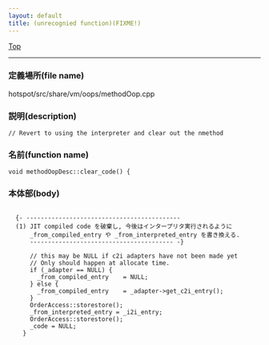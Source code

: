 ```yaml
---
layout: default
title: (unrecognied function)(FIXME!)
---
```

[Top](../index.html)

--- 
### 定義場所(file name)
hotspot/src/share/vm/oops/methodOop.cpp
### 説明(description)

```
// Revert to using the interpreter and clear out the nmethod
```

### 名前(function name)
```
void methodOopDesc::clear_code() {
```

### 本体部(body)
```
	
  {- -------------------------------------------
  (1) JIT compiled code を破棄し, 今後はインタープリタ実行されるように
      _from_compiled_entry や _from_interpreted_entry を書き換える.
      ---------------------------------------- -}

	  // this may be NULL if c2i adapters have not been made yet
	  // Only should happen at allocate time.
	  if (_adapter == NULL) {
	    _from_compiled_entry    = NULL;
	  } else {
	    _from_compiled_entry    = _adapter->get_c2i_entry();
	  }
	  OrderAccess::storestore();
	  _from_interpreted_entry = _i2i_entry;
	  OrderAccess::storestore();
	  _code = NULL;
	}
	
```


